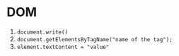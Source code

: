 # DOM

1. `document.write()`
2. `document.getElementsByTagName("name of the tag");`
3. `element.textContent = "value"`